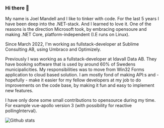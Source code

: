### Hi there 👋

My name is Joel Mandell and I like to tinker with code. For the last 5 years I have been deep into the .NET-stack. And I learned to love it.
One of the reasons is the direction Microsoft took, by embracing opensoure and making .NET Core, platform-independent (I.E runs on Linux).

Since March 2022, I'm working as fullstack-developer at Sublime Consulting AB, using Umbraco and Optimizely.

Previously I was working as a fullstack-developer at Idavall Data AB. They have booking software that is used by around 60% of Swedens municipalicities. My responsibilities was to move from Win32 Forms application to cloud based solution. I am mostly fond of making API:s and - hopefully - make it easier for my fellow developers at my job to do improvements on the code base, by making it fun and easy to implement new features.

I have only done some small contributions to opensource during my time. For example vue-apollo version 3 (with possibility for reactive pollingInterval).

<!--I have a youtube channel that I seldom upload to, but from time to time, I post something with a solution that maybe others could benefit from (https://t.co/IHqvNyxjGn?amp=1).-->

![Github stats](https://github-readme-stats.vercel.app/api?username=joelmandell&show_icons=true)

<!--
**joelmandell/joelmandell** is a ✨ _special_ ✨ repository because its `README.md` (this file) appears on your GitHub profile.

Here are some ideas to get you started:

- 🔭 I’m currently working on ...
- 🌱 I’m currently learning ...
- 👯 I’m looking to collaborate on ...
- 🤔 I’m looking for help with ...
- 💬 Ask me about ...
- 📫 How to reach me: ...
- 😄 Pronouns: ...
- ⚡ Fun fact: ...
-->
